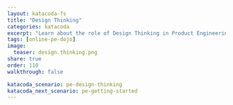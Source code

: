 ```yaml
---
layout: katacoda-fs
title: "Design Thinking"
categories: katacoda
excerpt: "Learn about the role of Design Thinking in Product Engineering."
tags: [online-pe-dojo]
image:
  teaser: design.thinking.png
share: true
order: 110
walkthrough: false

katacoda_scenario: pe-design-thinking
katacoda_next_scenario: pe-getting-started
---
```


<script src="//katacoda.com/embed.js"></script>
<div id="katacoda-scenario-1"
    data-katacoda-id="{{ site.katacoda_account }}/courses/{{ site.katacoda_course }}/{{ page.katacoda_scenario }}"
    data-katacoda-ctatext="Continue Online Product Engineering Dojo"
    data-katacoda-ctaurl="{{ site.url }}/katacoda/{{ page.katacoda_next_scenario }}"
    data-katacoda-color="004d7f"
    data-katacoda-font="Arial"
    data-katacoda-fontheader="Arial"
    style="height: calc(100vh); width: (100% - 68px); padding-top: 55px;"></div>
    <br/>
